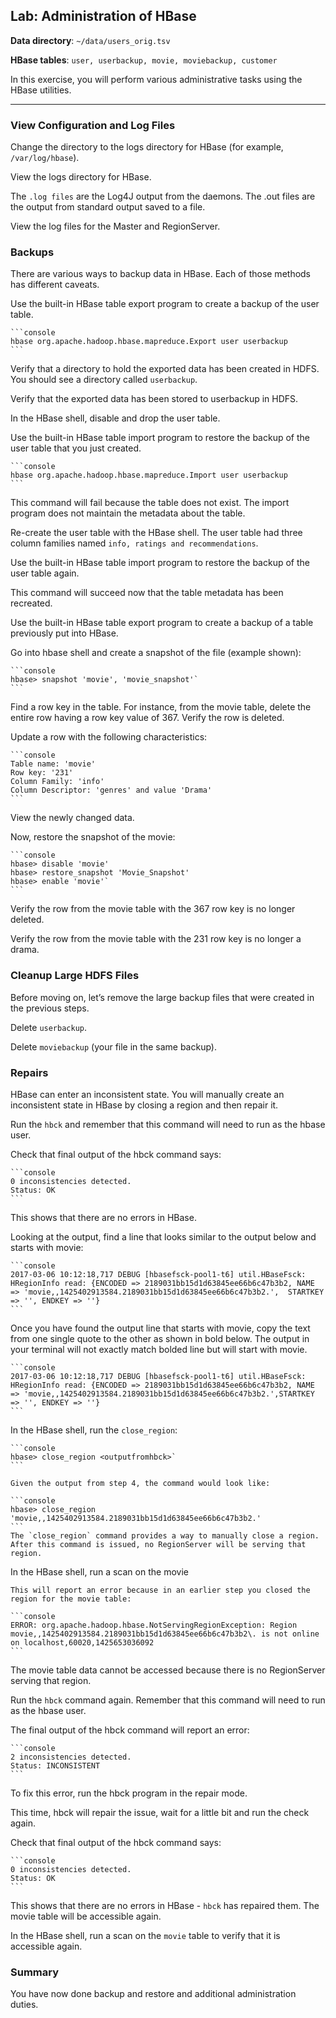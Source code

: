 ## Lab: Administration of HBase

**Data directory**:  `~/data/users_orig.tsv`

**HBase tables**:    `user, userbackup, movie, moviebackup, customer`

In this exercise, you will perform various administrative tasks using the HBase utilities.

----

### View Configuration and Log Files
    
Change the directory to the logs directory for HBase (for example, `/var/log/hbase`).

View the logs directory for HBase.

The `.log files` are the Log4J output from the daemons. The .out files are the output from standard output saved to a file.

View the log files for the Master and RegionServer.

### Backups

There are various ways to backup data in HBase. Each of those methods has different caveats.

Use the built-in HBase table export program to create a backup of the user table.

    ```console
    hbase org.apache.hadoop.hbase.mapreduce.Export user userbackup
    ```
    
Verify that a directory to hold the exported data has been created in HDFS. You should see a directory called `userbackup`.

Verify that the exported data has been stored to userbackup in HDFS.

In the HBase shell, disable and drop the user table.

Use the built-in HBase table import program to restore the backup of the user table that you just created.

    ```console
    hbase org.apache.hadoop.hbase.mapreduce.Import user userbackup
    ```
    
This command will fail because the table does not exist. The import program does not maintain the metadata about the table.

Re-create the user table with the HBase shell. The user table had three column families named `info, ratings and recommendations`.

Use the built-in HBase table import program to restore the backup of the user table again.

This command will succeed now that the table metadata has been recreated.

Use the built-in HBase table export program to create a backup of a table previously put into HBase.

Go into hbase shell and create a snapshot of the file (example shown):

    ```console
    hbase> snapshot 'movie', 'movie_snapshot'`
    ```
    
Find a row key in the table. For instance, from the movie table, delete the entire row having a row key value of 367. Verify the row is deleted.

Update a row with the following characteristics:

    ```console
    Table name: 'movie'
    Row key: '231'
    Column Family: 'info'
    Column Descriptor: 'genres' and value 'Drama'
    ```
    
View the newly changed data.

Now, restore the snapshot of the movie:

    ```console
    hbase> disable 'movie'
    hbase> restore_snapshot 'Movie_Snapshot'
    hbase> enable 'movie'`
    ```
    
Verify the row from the movie table with the 367 row key is no longer deleted.

Verify the row from the movie table with the 231 row key is no longer a drama.

### Cleanup Large HDFS Files

Before moving on, let’s remove the large backup files that were created in the previous steps.

Delete `userbackup`.

Delete `moviebackup` (your file in the same backup).

### Repairs

HBase can enter an inconsistent state. You will manually create an inconsistent state in HBase by closing a region and then repair it.

Run the `hbck` and remember that this command will need to run as the hbase user.

Check that final output of the hbck command says:

    ```console
    0 inconsistencies detected.
    Status: OK
    ```
    
This shows that there are no errors in HBase.

Looking at the output, find a line that looks similar to the output below and starts with movie:

    ```console
    2017-03-06 10:12:18,717 DEBUG [hbasefsck-pool1-t6] util.HBaseFsck: HRegionInfo read: {ENCODED => 2189031bb15d1d63845ee66b6c47b3b2, NAME => 'movie,,1425402913584.2189031bb15d1d63845ee66b6c47b3b2.',  STARTKEY => '', ENDKEY => ''}
    ```

Once you have found the output line that starts with movie, copy the text from one single quote to the other as shown in bold below. The output in your terminal will not exactly match bolded line but will start with movie.

    ```console
    2017-03-06 10:12:18,717 DEBUG [hbasefsck-pool1-t6] util.HBaseFsck: HRegionInfo read: {ENCODED => 2189031bb15d1d63845ee66b6c47b3b2, NAME => 'movie,,1425402913584.2189031bb15d1d63845ee66b6c47b3b2.',STARTKEY => '', ENDKEY => ''}
    ```

In the HBase shell, run the `close_region`:

    ```console
    hbase> close_region <outputfromhbck>`
    ```
    
    Given the output from step 4, the command would look like:

    ```console
    hbase> close_region 'movie,,1425402913584.2189031bb15d1d63845ee66b6c47b3b2.'
    ```
    The `close_region` command provides a way to manually close a region. After this command is issued, no RegionServer will be serving that region.

In the HBase shell, run a scan on the movie

    This will report an error because in an earlier step you closed the region for the movie table:
    
    ```console
    ERROR: org.apache.hadoop.hbase.NotServingRegionException: Region  movie,,1425402913584.2189031bb15d1d63845ee66b6c47b3b2\. is not online on localhost,60020,1425653036092
    ```
    
The movie table data cannot be accessed because there is no RegionServer serving that region.

Run the `hbck` command again. Remember that this command will need to run as the hbase user.

The final output of the hbck command will report an error:

    ```console
    2 inconsistencies detected.  
    Status: INCONSISTENT
    ```

To fix this error, run the hbck program in the repair mode.

This time, hbck will repair the issue, wait for a little bit and run the check again.

Check that final output of the hbck command says:

    ```console
    0 inconsistencies detected.  
    Status: OK
    ```

This shows that there are no errors in HBase - `hbck` has repaired them. The movie table will be accessible again.

In the HBase shell, run a scan on the `movie` table to verify that it is accessible again.

### Summary

You have now done backup and restore and additional administration duties.
